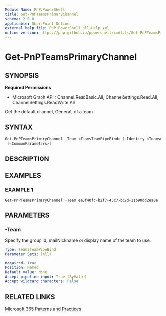 ```yaml
---
Module Name: PnP.PowerShell
title: Get-PnPTeamsPrimaryChannel
schema: 2.0.0
applicable: SharePoint Online
external help file: PnP.PowerShell.dll-Help.xml
online version: https://pnp.github.io/powershell/cmdlets/Get-PnPTeamsPrimaryChannel.html
---
```

 
# Get-PnPTeamsPrimaryChannel

## SYNOPSIS

**Required Permissions**

  * Microsoft Graph API : Channel.ReadBasic.All, ChannelSettings.Read.All, ChannelSettings.ReadWrite.All

Get the default channel, General, of a team.

## SYNTAX

```powershell
Get-PnPTeamsPrimaryChannel -Team <TeamsTeamPipeBind> [-Identity <TeamsChannelPipeBind>] 
 [<CommonParameters>]
```

## DESCRIPTION

## EXAMPLES

### EXAMPLE 1
```powershell
Get-PnPTeamsPrimaryChannel -Team ee0f40fc-b2f7-45c7-b62d-11b90dd2ea8e
```

## PARAMETERS

### -Team
Specify the group id, mailNickname or display name of the team to use.

```yaml
Type: TeamsTeamPipeBind
Parameter Sets: (All)

Required: True
Position: Named
Default value: None
Accept pipeline input: True (ByValue)
Accept wildcard characters: False
```

## RELATED LINKS

[Microsoft 365 Patterns and Practices](https://aka.ms/m365pnp)


